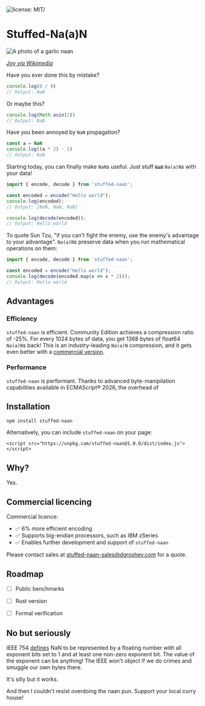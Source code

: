 ![license: MIT/](https://img.shields.io/badge/license-MIT-blue.svg)

# Stuffed-Na(a)N

![A photo of a garlic naan](https://private-user-images.githubusercontent.com/316910/433589102-d4382a30-4f1e-42e4-bb83-957480ad4bcb.jpg?jwt=eyJhbGciOiJIUzI1NiIsInR5cCI6IkpXVCJ9.eyJpc3MiOiJnaXRodWIuY29tIiwiYXVkIjoicmF3LmdpdGh1YnVzZXJjb250ZW50LmNvbSIsImtleSI6ImtleTUiLCJleHAiOjE3NDQ2NzI4ODEsIm5iZiI6MTc0NDY3MjU4MSwicGF0aCI6Ii8zMTY5MTAvNDMzNTg5MTAyLWQ0MzgyYTMwLTRmMWUtNDJlNC1iYjgzLTk1NzQ4MGFkNGJjYi5qcGc_WC1BbXotQWxnb3JpdGhtPUFXUzQtSE1BQy1TSEEyNTYmWC1BbXotQ3JlZGVudGlhbD1BS0lBVkNPRFlMU0E1M1BRSzRaQSUyRjIwMjUwNDE0JTJGdXMtZWFzdC0xJTJGczMlMkZhd3M0X3JlcXVlc3QmWC1BbXotRGF0ZT0yMDI1MDQxNFQyMzE2MjFaJlgtQW16LUV4cGlyZXM9MzAwJlgtQW16LVNpZ25hdHVyZT01N2EwMWQzMzkwNWEwNTVmMDQ1OGFlOGI5OWMzYTNlNjZjYjc3NWExMjkzMGVjNDdhYjBlOTg4NDQ3OTI1YmRlJlgtQW16LVNpZ25lZEhlYWRlcnM9aG9zdCJ9.4BwyJ9nKqVSFUaJu-hwmxWeJLxhpV3qkyiRRb5YgUiE)

_[Joy via Wikimedia](https://commons.wikimedia.org/wiki/File:Garlic_naan_1.jpg)_

Have you ever done this by mistake?

```js
console.log(0 / 0)
// Output: NaN
```

Or maybe this?

```js
console.log(Math.asin(2))
// Output: NaN
```

Have you been annoyed by `NaN` propagation?

```js
const a = NaN
console.log((a * 2) - 5)
// Output: NaN
```

Starting today, you can finally make `NaN`s useful. 
Just stuff ~~`NaN`~~ `Na(a)N`s with your data! 

```js
import { encode, decode } from 'stuffed-naan';

const encoded = encode("Hello world");
console.log(encoded);
// Output: [NaN, NaN, NaN]

console.log(decode(encoded));
// Output: Hello world
```

To quote Sun Tzu, "if you can't fight the enemy, use the enemy's advantage to your advantage".
`Na(a)N`s preserve data when you run mathematical operations on them:

```js
import { encode, decode } from 'stuffed-naan';

const encoded = encode("Hello world");
console.log(decode(encoded.map(x => x * 2)));
// Output: Hello world
```

## Advantages

### Efficiency

`stuffed-naan` is efficient. Community Edition achieves a compression ratio of -25%.
For every 1024 bytes of data, you get 1368 bytes of float64 `Na(a)N`s back!
This is an industry-leading `Na(a)N` compression, and it gets even better with a 
[commercial version](https://github.com/si14/stuffed-naan-js?tab=readme-ov-file#commercial-licencing).

### Performance

`stuffed-naan` is performant. Thanks to advanced byte-manipilation capabilities available in
ECMAScript® 2026, the overhead of 

## Installation

```bash
npm install stuffed-naan
```

Alternatively, you can include `stuffed-naan` on your page:

`<script src="https://unpkg.com/stuffed-naan@1.0.0/dist/index.js"></script>`


## Why?

Yes.


## Commercial licencing

Commercial licence:

- ✅ 6% more efficient encoding
- ✅ Supports big-endian processors, such as IBM zSeries
- ✅ Enables further development and support of `stuffed-naan`

Please contact sales at [stuffed-naan-sales@dgroshev.com](mailto:stuffed-naan-sales@dgroshev.com) for a quote.


## Roadmap

- [ ] Public benchmarks
- [ ] Rust version
- [ ] Formal verification


## No but seriously

IEEE 754 [defines](https://en.wikipedia.org/wiki/NaN#Encoding) NaN to be represented by a floating number
with all exponent bits set to 1 and at least one non-zero exponent bit. The value of the exponent can be anything!
The IEEE won't object if we do crimes and smuggle our own bytes there.

It's silly but it works.

And then I couldn't resist overdoing the naan pun. Support your local curry house!